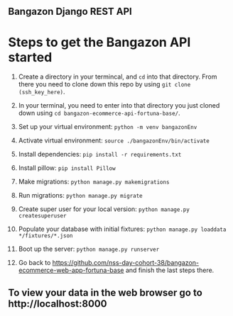 ## Bangazon Django REST API 

# Steps to get the Bangazon API started

1. Create a directory in your termincal, and `cd` into that directory. From there you need to clone down this repo by using `git clone (ssh_key_here)`. 

1. In your terminal, you need to enter into that directory you just cloned down using `cd bangazon-ecommerce-api-fortuna-base/`.

1. Set up your virtual environment:
    `python -m venv bangazonEnv`

1. Activate virtual environment:
    `source ./bangazonEnv/bin/activate`

1. Install dependencies:
    `pip install -r requirements.txt`

1. Install pillow:
    `pip install Pillow`

1. Make migrations:
    `python manage.py makemigrations`

1. Run migrations:
    `python manage.py migrate`

1. Create super user for your local version:
    `python manage.py createsuperuser`

1. Populate your database with initial fixtures:
    `python manage.py loaddata */fixtures/*.json`

1. Boot up the server: 
    `python manage.py runserver`

1. Go back to https://github.com/nss-day-cohort-38/bangazon-ecommerce-web-app-fortuna-base and finish the last steps there.

## To view your data in the web browser go to http://localhost:8000
